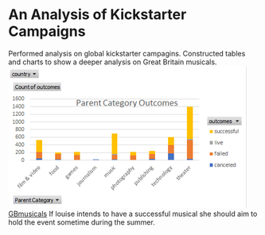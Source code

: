 # An Analysis of Kickstarter Campaigns
Performed analysis on global kickstarter campagins. Constructed tables and charts to show a deeper analysis on Great Britain musicals.
![](https://github.com/lucaskocisko/kickstarter-analysis/blob/master/Crowdfunding%20Analysis/ParentCategoryOutcomes.png)
[GBmusicals](kickstarter-analysis/GBmusicals.png)
If louise intends to have a successful musical she should aim to hold the event sometime during the summer.
